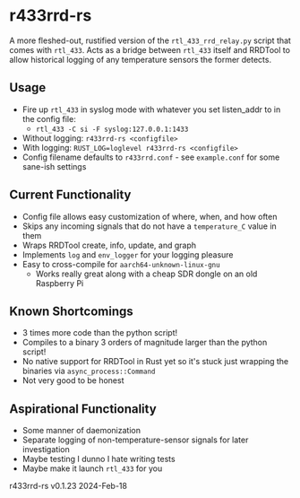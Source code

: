 # r433rrd-rs
A more fleshed-out, rustified version of the `rtl_433_rrd_relay.py` script that comes with `rtl_433`.  Acts as a bridge between `rtl_433` itself and RRDTool to allow historical logging of any temperature sensors the former detects.

## Usage
* Fire up `rtl_433` in syslog mode with whatever you set listen_addr to in the config file: 
    * `rtl_433 -C si -F syslog:127.0.0.1:1433`
* Without logging: `r433rrd-rs <configfile>`
* With logging: `RUST_LOG=loglevel r433rrd-rs <configfile>`
* Config filename defaults to `r433rrd.conf` - see `example.conf` for some sane-ish settings

## Current Functionality
* Config file allows easy customization of where, when, and how often
* Skips any incoming signals that do not have a `temperature_C` value in them
* Wraps RRDTool create, info, update, and graph
* Implements `log` and `env_logger` for your logging pleasure
* Easy to cross-compile for `aarch64-unknown-linux-gnu`
    * Works really great along with a cheap SDR dongle on an old Raspberry Pi

## Known Shortcomings
* 3 times more code than the python script!
* Compiles to a binary 3 orders of magnitude larger than the python script!
* No native support for RRDTool in Rust yet so it's stuck just wrapping the binaries via `async_process::Command`
* Not very good to be honest

## Aspirational Functionality
* Some manner of daemonization
* Separate logging of non-temperature-sensor signals for later investigation
* Maybe testing I dunno I hate writing tests
* Maybe make it launch `rtl_433` for you


r433rrd-rs v0.1.23 2024-Feb-18

